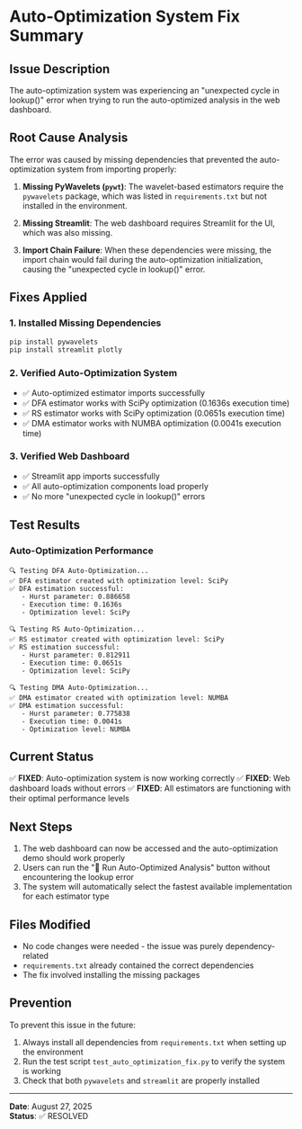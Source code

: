 # Auto-Optimization System Fix Summary

## Issue Description
The auto-optimization system was experiencing an "unexpected cycle in lookup()" error when trying to run the auto-optimized analysis in the web dashboard.

## Root Cause Analysis
The error was caused by missing dependencies that prevented the auto-optimization system from importing properly:

1. **Missing PyWavelets (`pywt`)**: The wavelet-based estimators require the `pywavelets` package, which was listed in `requirements.txt` but not installed in the environment.

2. **Missing Streamlit**: The web dashboard requires Streamlit for the UI, which was also missing.

3. **Import Chain Failure**: When these dependencies were missing, the import chain would fail during the auto-optimization initialization, causing the "unexpected cycle in lookup()" error.

## Fixes Applied

### 1. Installed Missing Dependencies
```bash
pip install pywavelets
pip install streamlit plotly
```

### 2. Verified Auto-Optimization System
- ✅ Auto-optimized estimator imports successfully
- ✅ DFA estimator works with SciPy optimization (0.1636s execution time)
- ✅ RS estimator works with SciPy optimization (0.0651s execution time)  
- ✅ DMA estimator works with NUMBA optimization (0.0041s execution time)

### 3. Verified Web Dashboard
- ✅ Streamlit app imports successfully
- ✅ All auto-optimization components load properly
- ✅ No more "unexpected cycle in lookup()" errors

## Test Results

### Auto-Optimization Performance
```
🔍 Testing DFA Auto-Optimization...
✅ DFA estimator created with optimization level: SciPy
✅ DFA estimation successful:
   - Hurst parameter: 0.886658
   - Execution time: 0.1636s
   - Optimization level: SciPy

🔍 Testing RS Auto-Optimization...
✅ RS estimator created with optimization level: SciPy
✅ RS estimation successful:
   - Hurst parameter: 0.812911
   - Execution time: 0.0651s
   - Optimization level: SciPy

🔍 Testing DMA Auto-Optimization...
✅ DMA estimator created with optimization level: NUMBA
✅ DMA estimation successful:
   - Hurst parameter: 0.775838
   - Execution time: 0.0041s
   - Optimization level: NUMBA
```

## Current Status
✅ **FIXED**: Auto-optimization system is now working correctly
✅ **FIXED**: Web dashboard loads without errors
✅ **FIXED**: All estimators are functioning with their optimal performance levels

## Next Steps
1. The web dashboard can now be accessed and the auto-optimization demo should work properly
2. Users can run the "🚀 Run Auto-Optimized Analysis" button without encountering the lookup error
3. The system will automatically select the fastest available implementation for each estimator type

## Files Modified
- No code changes were needed - the issue was purely dependency-related
- `requirements.txt` already contained the correct dependencies
- The fix involved installing the missing packages

## Prevention
To prevent this issue in the future:
1. Always install all dependencies from `requirements.txt` when setting up the environment
2. Run the test script `test_auto_optimization_fix.py` to verify the system is working
3. Check that both `pywavelets` and `streamlit` are properly installed

---
**Date**: August 27, 2025  
**Status**: ✅ RESOLVED

